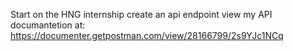 Start on the HNG internship
create an api endpoint
view my API documantetion at: https://documenter.getpostman.com/view/28166799/2s9YJc1NCq
